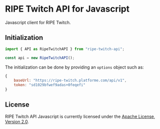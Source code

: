 # RIPE Twitch API for Javascript

Javascript client for RIPE Twitch.

## Initialization

```javascript
import { API as RipeTwitchAPI } from "ripe-twitch-api";

const api = new RipeTwitchAPI();
```

The initialization can be done by providing an `options` object such as:

```javascript
{
    baseUrl: "https://ripe-twitch.platforme.com/api/v1",
    token: "sd1029bfwef9adas+0feqefi"
}
```

## License

RIPE Twitch API Javascript is currently licensed under the [Apache License, Version 2.0](http://www.apache.org/licenses/).